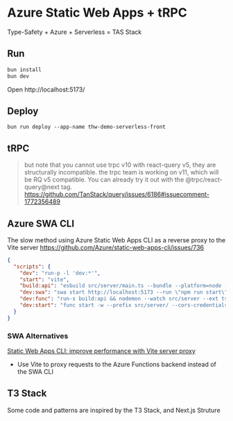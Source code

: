 # Azure Static Web Apps + tRPC

Type-Safety + Azure + Serverless = TAS Stack

## Run

```bash
bun install
bun dev
```

Open http://localhost:5173/

## Deploy
```
bun run deploy --app-name thw-demo-serverless-front
```

## tRPC
> but note that you cannot use trpc v10 with react-query v5, they are structurally incompatible. the trpc team is working on v11, which will be RQ v5 compatible. You can already try it out with the @trpc/react-query@next tag.
https://github.com/TanStack/query/issues/6186#issuecomment-1772356489

## Azure SWA CLI

The slow method using Azure Static Web Apps CLI as a reverse proxy to the Vite server
https://github.com/Azure/static-web-apps-cli/issues/736

```json
{ 
  "scripts": {
    "dev": "run-p -l 'dev:*'",
    "start": "vite",
    "build:api": "esbuild src/server/main.ts --bundle --platform=node --external:@azure/functions-core --outfile=src/server/dist/main.js",
    "dev:swa": "swa start http://localhost:5173 --run \"npm run start\" --api-location src/server --port 3000 --api-devserver-url http://127.0.0.1:3030",
    "dev:func": "run-s build:api && nodemon --watch src/server --ext ts --exec 'run-s build:api'",
    "dev:start": "func start -w --prefix src/server/ --cors-credentials --port 3030"
  }
}
```

### SWA Alternatives

[Static Web Apps CLI: improve performance with Vite server proxy](https://johnnyreilly.com/static-web-apps-cli-improve-performance-with-vite-server-proxy)
  - Use Vite to proxy requests to the Azure Functions backend instead of the SWA CLI

## T3 Stack

Some code and patterns are inspired by the T3 Stack, and Next.js Struture